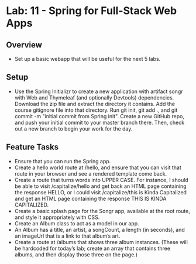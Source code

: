 # Lab: 11 - Spring for Full-Stack Web Apps

## Overview
* Set up a basic webapp that will be useful for the next 5 labs.

## Setup
* Use the Spring Initializr to create a new application with artifact songr with Web and Thymeleaf (and optionally Devtools) dependencies. Download the zip file and extract the directory it contains. Add the course gitignore file into that directory. Run git init, git add ., and git commit -m "initial commit from Spring init". Create a new GitHub repo, and push your initial commit to your master branch there. Then, check out a new branch to begin your work for the day.

## Feature Tasks
* Ensure that you can run the Spring app.
* Create a hello world route at /hello, and ensure that you can visit that route in your browser and see a rendered template come back.
* Create a route that turns words into UPPER CASE. For instance, I should be able to visit /capitalize/hello and get back an HTML page containing the response HELLO, or I could visit /capitalize/this is Kinda Capitalized and get an HTML page containing the response THIS IS KINDA CAPITALIZED.
* Create a basic splash page for the Songr app, available at the root route, and style it appropriately with CSS.
* Create an Album class to act as a model in our app.
* An Album has a title, an artist, a songCount, a length (in seconds), and an imageUrl that is a link to that album’s art. 
* Create a route at /albums that shows three album instances. (These will be hardcoded for today’s lab; create an array that contains three albums, and then display those three on the page.)